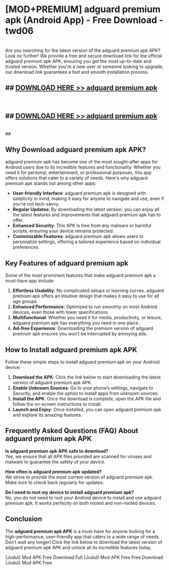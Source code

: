 # [MOD+PREMIUM] adguard premium apk (Android App) - Free Download - twd06 <br>
<br>
Are you searching for the latest version of the adguard premium apk APK? Look no further! We provide a free and secure download link for the official adguard premium apk APK, ensuring you get the most up-to-date and trusted version. Whether you're a new user or someone looking to upgrade, our download link guarantees a fast and smooth installation process.


## ##  [DOWNLOAD HERE >> adguard premium apk](http://freeplayer.one?title=adguard_premium_apk&ref=apk1)
  <br>

##  ## [DOWNLOAD HERE >> adguard premium apk](http://freeplayer.one?title=adguard_premium_apk&ref=apk1)
  <br>
  ##



## Why Download adguard premium apk APK?

adguard premium apk has become one of the most sought-after apps for Android users due to its incredible features and functionality. Whether you need it for personal, entertainment, or professional purposes, this app offers solutions that cater to a variety of needs. Here's why adguard premium apk stands out among other apps:

- **User-friendly Interface**: adguard premium apk is designed with simplicity in mind, making it easy for anyone to navigate and use, even if you’re not tech-savvy.
- **Regular Updates**: By downloading the latest version, you can enjoy all the latest features and improvements that adguard premium apk has to offer.
- **Enhanced Security**: This APK is free from any malware or harmful scripts, ensuring your device remains protected.
- **Customizable Features**: adguard premium apk allows users to personalize settings, offering a tailored experience based on individual preferences.

## Key Features of adguard premium apk

Some of the most prominent features that make adguard premium apk a must-have app include:

1. **Effortless Usability**: No complicated setups or learning curves. adguard premium apk offers an intuitive design that makes it easy to use for all age groups.
2. **Enhanced Performance**: Optimized to run smoothly on most Android devices, even those with lower specifications.
3. **Multifunctional**: Whether you need it for media, productivity, or leisure, adguard premium apk has everything you need in one place.
4. **Ad-free Experience**: Downloading the premium version of adguard premium apk ensures you won’t be interrupted by annoying ads.

## How to Install adguard premium apk APK

Follow these simple steps to install adguard premium apk on your Android device:

1. **Download the APK**: Click the link below to start downloading the latest version of adguard premium apk APK.
2. **Enable Unknown Sources**: Go to your phone’s settings, navigate to Security, and enable the option to install apps from unknown sources.
3. **Install the APK**: Once the download is complete, open the APK file and follow the on-screen instructions to install.
4. **Launch and Enjoy**: Once installed, you can open adguard premium apk and explore its amazing features.

## Frequently Asked Questions (FAQ) About adguard premium apk APK

**Is adguard premium apk APK safe to download?**  
Yes, we ensure that all APK files provided are scanned for viruses and malware to guarantee the safety of your device.

**How often is adguard premium apk updated?**  
We strive to provide the most current version of adguard premium apk. Make sure to check back regularly for updates.

**Do I need to root my device to install adguard premium apk?**  
No, you do not need to root your Android device to install and use adguard premium apk. It works perfectly on both rooted and non-rooted devices.

## Conclusion

The **adguard premium apk APK** is a must-have for anyone looking for a high-performance, user-friendly app that caters to a wide range of needs. Don’t wait any longer! Click the link below to download the latest version of adguard premium apk APK and unlock all its incredible features today.

{Judul} Mod APK Free
Download Full {Judul} Mod APK Free
Free Download {Judul} Mod APK Free

